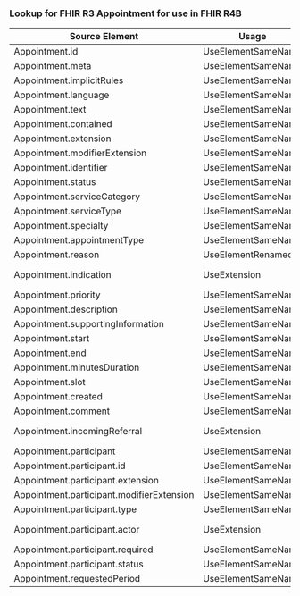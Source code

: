 ### Lookup for FHIR R3 Appointment for use in FHIR R4B

| Source Element | Usage | Target |
| -------------- | ----- | ------ |
| Appointment.id | UseElementSameName | Appointment.id |
| Appointment.meta | UseElementSameName | Appointment.meta |
| Appointment.implicitRules | UseElementSameName | Appointment.implicitRules |
| Appointment.language | UseElementSameName | Appointment.language |
| Appointment.text | UseElementSameName | Appointment.text |
| Appointment.contained | UseElementSameName | Appointment.contained |
| Appointment.extension | UseElementSameName | Appointment.extension |
| Appointment.modifierExtension | UseElementSameName | Appointment.modifierExtension |
| Appointment.identifier | UseElementSameName | Appointment.identifier |
| Appointment.status | UseElementSameName | Appointment.status |
| Appointment.serviceCategory | UseElementSameName | Appointment.serviceCategory |
| Appointment.serviceType | UseElementSameName | Appointment.serviceType |
| Appointment.specialty | UseElementSameName | Appointment.specialty |
| Appointment.appointmentType | UseElementSameName | Appointment.appointmentType |
| Appointment.reason | UseElementRenamed | Appointment.reasonCode |
| Appointment.indication | UseExtension | http://hl7.org/fhir/3.0/StructureDefinition/extension-Appointment.indication |
| Appointment.priority | UseElementSameName | Appointment.priority |
| Appointment.description | UseElementSameName | Appointment.description |
| Appointment.supportingInformation | UseElementSameName | Appointment.supportingInformation |
| Appointment.start | UseElementSameName | Appointment.start |
| Appointment.end | UseElementSameName | Appointment.end |
| Appointment.minutesDuration | UseElementSameName | Appointment.minutesDuration |
| Appointment.slot | UseElementSameName | Appointment.slot |
| Appointment.created | UseElementSameName | Appointment.created |
| Appointment.comment | UseElementSameName | Appointment.comment |
| Appointment.incomingReferral | UseExtension | http://hl7.org/fhir/3.0/StructureDefinition/extension-Appointment.incomingReferral |
| Appointment.participant | UseElementSameName | Appointment.participant |
| Appointment.participant.id | UseElementSameName | Appointment.participant.id |
| Appointment.participant.extension | UseElementSameName | Appointment.participant.extension |
| Appointment.participant.modifierExtension | UseElementSameName | Appointment.participant.modifierExtension |
| Appointment.participant.type | UseElementSameName | Appointment.participant.type |
| Appointment.participant.actor | UseExtension | http://hl7.org/fhir/3.0/StructureDefinition/extension-Appointment.participant.actor |
| Appointment.participant.required | UseElementSameName | Appointment.participant.required |
| Appointment.participant.status | UseElementSameName | Appointment.participant.status |
| Appointment.requestedPeriod | UseElementSameName | Appointment.requestedPeriod |
